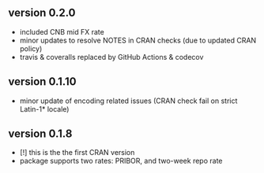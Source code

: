 ## version 0.2.0

  - included CNB mid FX rate
  - minor updates to resolve NOTES in CRAN checks (due to updated CRAN policy)
  - travis & coveralls replaced by GitHub Actions & codecov

## version 0.1.10

  - minor update of encoding related issues (CRAN check fail on strict Latin-1* locale)

## version 0.1.8  

  - [!] this is the the first CRAN version  
  - package supports two rates: PRIBOR, and two-week repo rate


